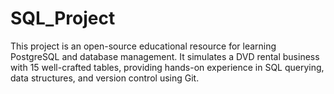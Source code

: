 # SQL_Project
This project is an open-source educational resource for learning PostgreSQL and database management. It simulates a DVD rental business with 15 well-crafted tables, providing hands-on experience in SQL querying, data structures, and version control using Git.
